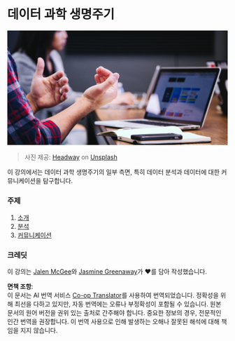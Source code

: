 <!--
CO_OP_TRANSLATOR_METADATA:
{
  "original_hash": "dd173fd30fc039a7a299898920680723",
  "translation_date": "2025-08-25T17:41:19+00:00",
  "source_file": "4-Data-Science-Lifecycle/README.md",
  "language_code": "ko"
}
-->
# 데이터 과학 생명주기

![communication](../../../translated_images/communication.06d8e2a88d30d168d661ad9f9f0a4f947ebff3719719cfdaf9ed00a406a01ead.ko.jpg)
> 사진 제공: <a href="https://unsplash.com/@headwayio?utm_source=unsplash&utm_medium=referral&utm_content=creditCopyText">Headway</a> on <a href="https://unsplash.com/s/photos/communication?utm_source=unsplash&utm_medium=referral&utm_content=creditCopyText">Unsplash</a>
  
이 강의에서는 데이터 과학 생명주기의 일부 측면, 특히 데이터 분석과 데이터에 대한 커뮤니케이션을 탐구합니다.

### 주제

1. [소개](14-Introduction/README.md)
2. [분석](15-analyzing/README.md)
3. [커뮤니케이션](16-communication/README.md)

### 크레딧

이 강의는 [Jalen McGee](https://twitter.com/JalenMCG)와 [Jasmine Greenaway](https://twitter.com/paladique)가 ❤️를 담아 작성했습니다.

**면책 조항**:  
이 문서는 AI 번역 서비스 [Co-op Translator](https://github.com/Azure/co-op-translator)를 사용하여 번역되었습니다. 정확성을 위해 최선을 다하고 있지만, 자동 번역에는 오류나 부정확성이 포함될 수 있습니다. 원본 문서의 원어 버전을 권위 있는 출처로 간주해야 합니다. 중요한 정보의 경우, 전문적인 인간 번역을 권장합니다. 이 번역 사용으로 인해 발생하는 오해나 잘못된 해석에 대해 책임을 지지 않습니다.